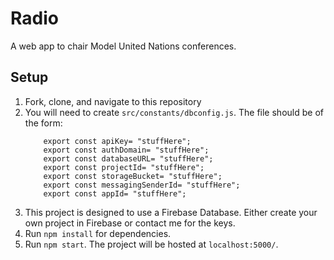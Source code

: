 
# Radio

A web app to chair Model United Nations conferences.

## Setup


1. Fork, clone, and navigate to this repository
2. You will need to create `src/constants/dbconfig.js`. The file should be of the form:
    ```
        export const apiKey= "stuffHere";
        export const authDomain= "stuffHere";
        export const databaseURL= "stuffHere";
        export const projectId= "stuffHere";
        export const storageBucket= "stuffHere";
        export const messagingSenderId= "stuffHere";
        export const appId= "stuffHere";
    ```
3. This project is designed to use a Firebase Database. Either create your own project in Firebase or contact me for the keys.
4. Run `npm install` for dependencies.
5. Run `npm start`. The project will be hosted at `localhost:5000/`.